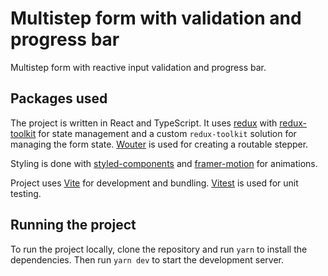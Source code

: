 # Multistep form with validation and progress bar

Multistep form with reactive input validation and progress bar.

## Packages used

The project is written in React and TypeScript. It uses [redux](https://redux.js.org/) with [redux-toolkit](https://redux-toolkit.js.org/) for state management and a custom `redux-toolkit` solution for managing the form state. [Wouter](https://github.com/molefrog/wouter) is used for creating a routable stepper.

Styling is done with [styled-components](https://styled-components.com/) and [framer-motion](https://www.framer.com/motion/) for animations.

Project uses [Vite](https://vitejs.dev/) for development and bundling. [Vitest](https://vitest.dev/) is used for unit testing.

## Running the project

To run the project locally, clone the repository and run `yarn` to install the dependencies. Then run `yarn dev` to start the development server.
